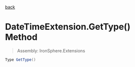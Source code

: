 ﻿

[back](/IronSphere.Extensions/types/DateTimeExtension)

# DateTimeExtension.GetType() Method

> Assembly: IronSphere.Extensions

```csharp
Type GetType()
```



 